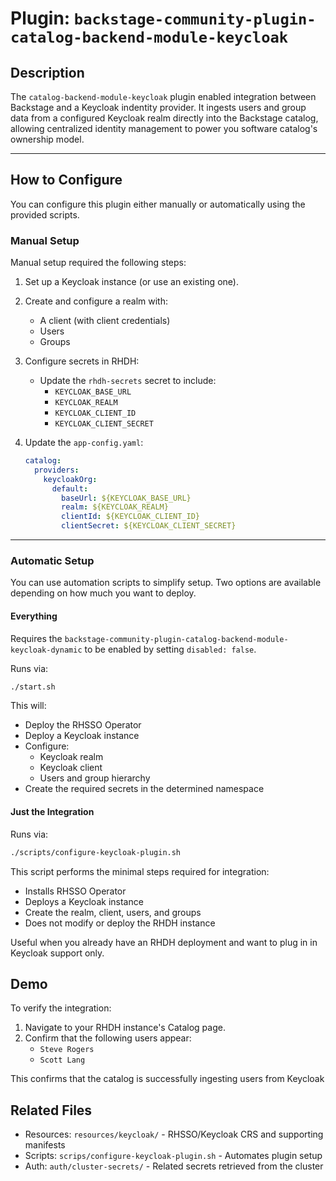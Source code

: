 # Plugin: `backstage-community-plugin-catalog-backend-module-keycloak`

## Description

The `catalog-backend-module-keycloak` plugin enabled integration between Backstage and a Keycloak indentity provider. It ingests users and group data from a configured Keycloak realm directly into the Backstage catalog, allowing centralized identity management to power you software catalog's ownership model.

---

## How to Configure

You can configure this plugin either manually or automatically using the provided scripts.

### Manual Setup

Manual setup required the following steps:

1. Set up a Keycloak instance (or use an existing one).
2. Create and configure a realm with:
   - A client (with client credentials)
   - Users
   - Groups
3. Configure secrets in RHDH:
   - Update the `rhdh-secrets` secret to include:
     - `KEYCLOAK_BASE_URL`
     - `KEYCLOAK_REALM`
     - `KEYCLOAK_CLIENT_ID`
     - `KEYCLOAK_CLIENT_SECRET`
4. Update the `app-config.yaml`:

   ```YAML
   catalog:
     providers:
       keycloakOrg:
         default:
           baseUrl: ${KEYCLOAK_BASE_URL}
           realm: ${KEYCLOAK_REALM}
           clientId: ${KEYCLOAK_CLIENT_ID}
           clientSecret: ${KEYCLOAK_CLIENT_SECRET}
   ```

---

### Automatic Setup

You can use automation scripts to simplify setup. Two options are available depending on how much you want to deploy.

#### Everything

Requires the `backstage-community-plugin-catalog-backend-module-keycloak-dynamic` to be enabled by setting `disabled: false`.

Runs via:

```bash
./start.sh
```

This will:

- Deploy the RHSSO Operator
- Deploy a Keycloak instance
- Configure:
  - Keycloak realm
  - Keycloak client
  - Users and group hierarchy
- Create the required secrets in the determined namespace

#### Just the Integration

Runs via:

```bash
./scripts/configure-keycloak-plugin.sh
```

This script performs the minimal steps required for integration:

- Installs RHSSO Operator
- Deploys a Keycloak instance
- Create the realm, client, users, and groups
- Does not modify or deploy the RHDH instance

Useful when you already have an RHDH deployment and want to plug in in Keycloak support only.

## Demo

To verify the integration:

1. Navigate to your RHDH instance's Catalog page.
2. Confirm that the following users appear:
   - `Steve Rogers`
   - `Scott Lang`

This confirms that the catalog is successfully ingesting users from Keycloak

## Related Files

- Resources: `resources/keycloak/` - RHSSO/Keycloak CRS and supporting manifests
- Scripts: `scrips/configure-keycloak-plugin.sh` - Automates plugin setup
- Auth: `auth/cluster-secrets/` - Related secrets retrieved from the cluster
